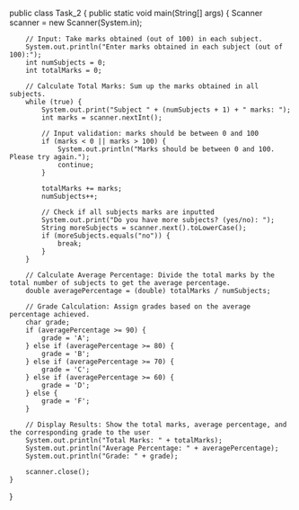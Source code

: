 public class Task_2 {
    public static void main(String[] args) {
        Scanner scanner = new Scanner(System.in);

        // Input: Take marks obtained (out of 100) in each subject.
        System.out.println("Enter marks obtained in each subject (out of 100):");
        int numSubjects = 0;
        int totalMarks = 0;

        // Calculate Total Marks: Sum up the marks obtained in all subjects.
        while (true) {
            System.out.print("Subject " + (numSubjects + 1) + " marks: ");
            int marks = scanner.nextInt();

            // Input validation: marks should be between 0 and 100
            if (marks < 0 || marks > 100) {
                System.out.println("Marks should be between 0 and 100. Please try again.");
                continue;
            }

            totalMarks += marks;
            numSubjects++;

            // Check if all subjects marks are inputted
            System.out.print("Do you have more subjects? (yes/no): ");
            String moreSubjects = scanner.next().toLowerCase();
            if (moreSubjects.equals("no")) {
                break;
            }
        }

        // Calculate Average Percentage: Divide the total marks by the total number of subjects to get the average percentage.
        double averagePercentage = (double) totalMarks / numSubjects;

        // Grade Calculation: Assign grades based on the average percentage achieved.
        char grade;
        if (averagePercentage >= 90) {
            grade = 'A';
        } else if (averagePercentage >= 80) {
            grade = 'B';
        } else if (averagePercentage >= 70) {
            grade = 'C';
        } else if (averagePercentage >= 60) {
            grade = 'D';
        } else {
            grade = 'F';
        }

        // Display Results: Show the total marks, average percentage, and the corresponding grade to the user
        System.out.println("Total Marks: " + totalMarks);
        System.out.println("Average Percentage: " + averagePercentage);
        System.out.println("Grade: " + grade);

        scanner.close();
    }
}
